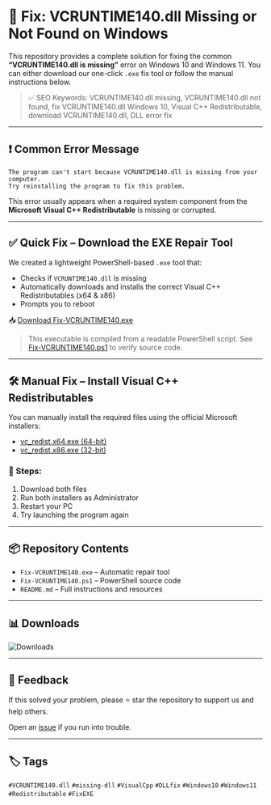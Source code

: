 # 🧩 Fix: VCRUNTIME140.dll Missing or Not Found on Windows

This repository provides a complete solution for fixing the common **“VCRUNTIME140.dll is missing”** error on Windows 10 and Windows 11. You can either download our one-click `.exe` fix tool or follow the manual instructions below.

> ✅ SEO Keywords: VCRUNTIME140.dll missing, VCRUNTIME140.dll not found, fix VCRUNTIME140.dll Windows 10, Visual C++ Redistributable, download VCRUNTIME140.dll, DLL error fix

---

## ❗ Common Error Message

```
The program can't start because VCRUNTIME140.dll is missing from your computer.
Try reinstalling the program to fix this problem.
```

This error usually appears when a required system component from the **Microsoft Visual C++ Redistributable** is missing or corrupted.

---

## ✅ Quick Fix – Download the EXE Repair Tool

We created a lightweight PowerShell-based `.exe` tool that:

- Checks if `VCRUNTIME140.dll` is missing
- Automatically downloads and installs the correct Visual C++ Redistributables (x64 & x86)
- Prompts you to reboot

📥 [Download Fix-VCRUNTIME140.exe](https://github.com/YOUR_USERNAME/YOUR_REPO/releases/latest/download/Fix-VCRUNTIME140.exe)

> This executable is compiled from a readable PowerShell script. See [Fix-VCRUNTIME140.ps1](./Fix-VCRUNTIME140.ps1) to verify source code.

---

## 🛠 Manual Fix – Install Visual C++ Redistributables

You can manually install the required files using the official Microsoft installers:

- [vc_redist.x64.exe (64-bit)](https://aka.ms/vs/17/release/vc_redist.x64.exe)
- [vc_redist.x86.exe (32-bit)](https://aka.ms/vs/17/release/vc_redist.x86.exe)

### 📌 Steps:
1. Download both files
2. Run both installers as Administrator
3. Restart your PC
4. Try launching the program again

---

## 📦 Repository Contents

- `Fix-VCRUNTIME140.exe` – Automatic repair tool
- `Fix-VCRUNTIME140.ps1` – PowerShell source code
- `README.md` – Full instructions and resources

---

## 📊 Downloads

![Downloads](https://img.shields.io/github/downloads/YOUR_USERNAME/YOUR_REPO/Fix-VCRUNTIME140.exe/total?label=exe%20downloads)

---

## 💬 Feedback

If this solved your problem, please ⭐ star the repository to support us and help others.

Open an [issue](https://github.com/YOUR_USERNAME/YOUR_REPO/issues) if you run into trouble.

---

## 🏷 Tags

`#VCRUNTIME140.dll` `#missing-dll` `#VisualCpp` `#DLLfix` `#Windows10` `#Windows11` `#Redistributable` `#FixEXE`
